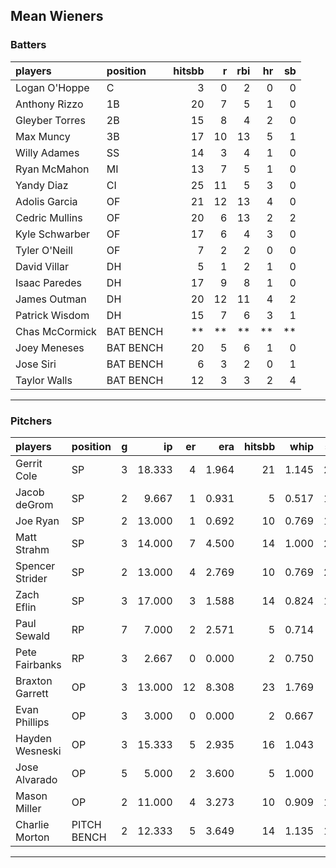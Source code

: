 ## Mean Wieners

### Batters

 
|players        |position  | hitsbb|  r| rbi| hr| sb| 
|:--------------|:---------|------:|--:|---:|--:|--:| 
|Logan O'Hoppe  |C         |      3|  0|   2|  0|  0| 
|Anthony Rizzo  |1B        |     20|  7|   5|  1|  0| 
|Gleyber Torres |2B        |     15|  8|   4|  2|  0| 
|Max Muncy      |3B        |     17| 10|  13|  5|  1| 
|Willy Adames   |SS        |     14|  3|   4|  1|  0| 
|Ryan McMahon   |MI        |     13|  7|   5|  1|  0| 
|Yandy Diaz     |CI        |     25| 11|   5|  3|  0| 
|Adolis Garcia  |OF        |     21| 12|  13|  4|  0| 
|Cedric Mullins |OF        |     20|  6|  13|  2|  2| 
|Kyle Schwarber |OF        |     17|  6|   4|  3|  0| 
|Tyler O'Neill  |OF        |      7|  2|   2|  0|  0| 
|David Villar   |DH        |      5|  1|   2|  1|  0| 
|Isaac Paredes  |DH        |     17|  9|   8|  1|  0| 
|James Outman   |DH        |     20| 12|  11|  4|  2| 
|Patrick Wisdom |DH        |     15|  7|   6|  3|  1| 
|Chas McCormick |BAT BENCH |     **| **|  **| **| **| 
|Joey Meneses   |BAT BENCH |     20|  5|   6|  1|  0| 
|Jose Siri      |BAT BENCH |      6|  3|   2|  0|  1| 
|Taylor Walls   |BAT BENCH |     12|  3|   3|  2|  4| 

* * *

### Pitchers

 
|players         |position    |  g|     ip| er|   era| hitsbb|  whip| so|  w| sv| 
|:---------------|:-----------|--:|------:|--:|-----:|------:|-----:|--:|--:|--:| 
|Gerrit Cole     |SP          |  3| 18.333|  4| 1.964|     21| 1.145| 20|  1|  0| 
|Jacob deGrom    |SP          |  2|  9.667|  1| 0.931|      5| 0.517| 13|  1|  0| 
|Joe Ryan        |SP          |  2| 13.000|  1| 0.692|     10| 0.769| 14|  1|  0| 
|Matt Strahm     |SP          |  3| 14.000|  7| 4.500|     14| 1.000| 21|  1|  0| 
|Spencer Strider |SP          |  2| 13.000|  4| 2.769|     10| 0.769| 21|  2|  0| 
|Zach Eflin      |SP          |  3| 17.000|  3| 1.588|     14| 0.824| 19|  2|  0| 
|Paul Sewald     |RP          |  7|  7.000|  2| 2.571|      5| 0.714|  9|  1|  5| 
|Pete Fairbanks  |RP          |  3|  2.667|  0| 0.000|      2| 0.750|  3|  0|  1| 
|Braxton Garrett |OP          |  3| 13.000| 12| 8.308|     23| 1.769|  9|  1|  0| 
|Evan Phillips   |OP          |  3|  3.000|  0| 0.000|      2| 0.667|  4|  0|  1| 
|Hayden Wesneski |OP          |  3| 15.333|  5| 2.935|     16| 1.043|  6|  1|  0| 
|Jose Alvarado   |OP          |  5|  5.000|  2| 3.600|      5| 1.000|  6|  0|  3| 
|Mason Miller    |OP          |  2| 11.000|  4| 3.273|     10| 0.909| 12|  0|  0| 
|Charlie Morton  |PITCH BENCH |  2| 12.333|  5| 3.649|     14| 1.135| 15|  1|  0| 


* * *


